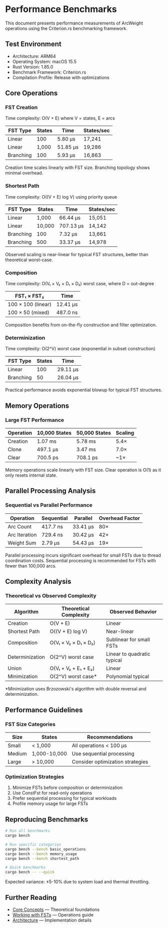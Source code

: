 # Performance Benchmarks

This document presents performance measurements of ArcWeight operations using the Criterion.rs benchmarking framework.

## Test Environment

- Architecture: ARM64
- Operating System: macOS 15.5
- Rust Version: 1.85.0
- Benchmark Framework: Criterion.rs
- Compilation Profile: Release with optimizations

## Core Operations

### FST Creation

Time complexity: O(V + E) where V = states, E = arcs

| FST Type | States | Time | States/sec |
|----------|--------|------|------------|
| Linear | 100 | 5.80 µs | 17,241 |
| Linear | 1,000 | 51.85 µs | 19,286 |
| Branching | 100 | 5.93 µs | 16,863 |

Creation time scales linearly with FST size. Branching topology shows minimal overhead.

### Shortest Path

Time complexity: O((V + E) log V) using priority queue

| FST Type | States | Time | States/sec |
|----------|--------|------|------------|
| Linear | 1,000 | 66.44 µs | 15,051 |
| Linear | 10,000 | 707.13 µs | 14,142 |
| Branching | 100 | 7.32 µs | 13,661 |
| Branching | 500 | 33.37 µs | 14,978 |

Observed scaling is near-linear for typical FST structures, better than theoretical worst-case.

### Composition

Time complexity: O(V₁ × V₂ × D₁ × D₂) worst case, where D = out-degree

| FST₁ × FST₂ | Time | 
|-------------|------|
| 100 × 100 (linear) | 12.41 µs |
| 100 × 50 (mixed) | 487.0 ns |

Composition benefits from on-the-fly construction and filter optimization.

### Determinization

Time complexity: O(2^V) worst case (exponential in subset construction)

| FST Type | States | Time |
|----------|--------|------|
| Linear | 100 | 29.11 µs |
| Branching | 50 | 26.04 µs |

Practical performance avoids exponential blowup for typical FST structures.

## Memory Operations

### Large FST Performance

| Operation | 10,000 States | 50,000 States | Scaling |
|-----------|---------------|---------------|---------|
| Creation | 1.07 ms | 5.78 ms | 5.4× |
| Clone | 497.1 µs | 3.47 ms | 7.0× |
| Clear | 700.5 ps | 708.1 ps | ~1× |

Memory operations scale linearly with FST size. Clear operation is O(1) as it only resets internal state.

## Parallel Processing Analysis

### Sequential vs Parallel Performance

| Operation | Sequential | Parallel | Overhead Factor |
|-----------|------------|----------|-----------------|
| Arc Count | 417.7 ns | 33.41 µs | 80× |
| Arc Iteration | 729.4 ns | 30.42 µs | 42× |
| Weight Sum | 2.79 µs | 54.43 µs | 19× |

Parallel processing incurs significant overhead for small FSTs due to thread coordination costs. Sequential processing is recommended for FSTs with fewer than 100,000 arcs.

## Complexity Analysis

### Theoretical vs Observed Complexity

| Algorithm | Theoretical Complexity | Observed Behavior |
|-----------|----------------------|-------------------|
| Creation | O(V + E) | Linear |
| Shortest Path | O((V + E) log V) | Near-linear |
| Composition | O(V₁ × V₂ × D₁ × D₂) | Sublinear for small FSTs |
| Determinization | O(2^V) worst case | Linear to quadratic typical |
| Union | O(V₁ + V₂ + E₁ + E₂) | Linear |
| Minimization | O(2^V) worst case* | Polynomial typical |

*Minimization uses Brzozowski's algorithm with double reversal and determinization.

## Performance Guidelines

### FST Size Categories

| Size | States | Recommendations |
|------|--------|-----------------|
| Small | < 1,000 | All operations < 100 µs |
| Medium | 1,000-10,000 | Use sequential processing |
| Large | > 10,000 | Consider optimization strategies |

### Optimization Strategies

1. Minimize FSTs before composition or determinization
2. Use ConstFst for read-only operations
3. Prefer sequential processing for typical workloads
4. Profile memory usage for large FSTs

## Reproducing Benchmarks

```bash
# Run all benchmarks
cargo bench

# Run specific categories
cargo bench --bench basic_operations
cargo bench --bench memory_usage
cargo bench --bench shortest_path

# Quick benchmarks
cargo bench -- --quick
```

Expected variance: ±5-10% due to system load and thermal throttling.

## Further Reading

- [Core Concepts](core-concepts/) — Theoretical foundations
- [Working with FSTs](working-with-fsts/) — Operations guide
- [Architecture](architecture/) — Implementation details